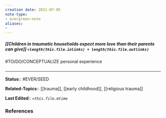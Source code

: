```yaml
---
creation date: 2021-07-05
note-type: 
- evergreen-note
aliases:
- 
---
```


##### [[Children in traumatic households expect more love than their parents can give]] `=length(this.file.inlinks) + length(this.file.outlinks)`

#TO/DO/CONCEPTUALIZE personal experience

### <hr class="footnote"/>

**Status**:: #EVER/SEED

**Related-Topics**:: [[trauma]], [[early childhood]], [[religious trauma]]
	
**Last Edited**:: *`=this.file.mtime`*
	
### References